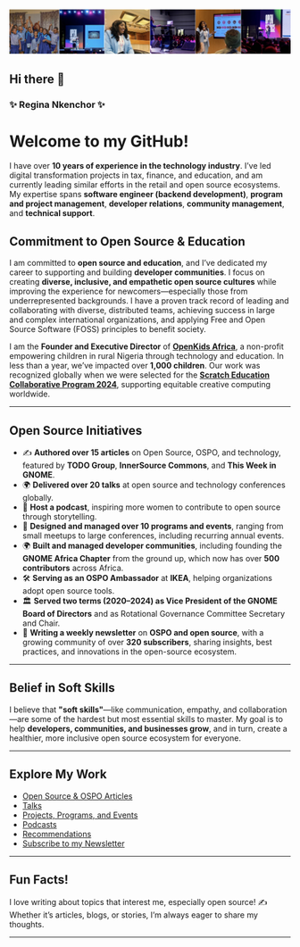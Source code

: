 ![GitHub Profile Cover](https://github.com/reginankenchor/reginankenchor/blob/main/Github%20Profile%20Cover%20.jpg)


## Hi there 👋

### **✨ Regina Nkenchor ✨**

# Welcome to my GitHub! 

I have over **10 years of experience in the technology industry**. I’ve led digital transformation projects in tax, finance, and education, and am currently leading similar efforts in the retail and open source ecosystems. My expertise spans **software engineer (backend development)**, **program and project management**, **developer relations**, **community management**, and **technical support**.

## Commitment to Open Source & Education

I am committed to **open source and education**, and I’ve dedicated my career to supporting and building **developer communities**. I focus on creating **diverse, inclusive, and empathetic open source cultures** while improving the experience for newcomers—especially those from underrepresented backgrounds. I have a proven track record of leading and collaborating with diverse, distributed teams, achieving success in large and complex international organizations, and applying Free and Open Source Software (FOSS) principles to benefit society. 

I am the **Founder and Executive Director** of **[OpenKids Africa](https://www.openkidsafrica.org/)**, a non-profit empowering children in rural Nigeria through technology and education. In less than a year, we’ve impacted over **1,000 children**. Our work was recognized globally when we were selected for the **[Scratch Education Collaborative Program 2024](https://sip.scratch.mit.edu/sec/)**, supporting equitable creative computing worldwide.

---

## Open Source Initiatives


- ✍️ **Authored over 15 articles** on Open Source, OSPO, and technology, featured by **TODO Group**, **InnerSource Commons**, and **This Week in GNOME**.
- 🌍 **Delivered over 20 talks** at open source and technology conferences globally.
- 🎤 **Host a podcast**, inspiring more women to contribute to open source through storytelling.
- 🎪 **Designed and managed over 10 programs and events**, ranging from small meetups to large conferences, including recurring annual events.
- 🌍 **Built and managed developer communities**, including founding the **GNOME Africa Chapter** from the ground up, which now has over **500 contributors** across Africa.
- 🛠️ **Serving as an OSPO Ambassador** at **IKEA**, helping organizations adopt open source tools.
- 🏛️ **Served two terms (2020–2024) as Vice President of the GNOME Board of Directors** and as Rotational Governance Committee Secretary and Chair.
- 📰 **Writing a weekly newsletter** on **OSPO and open source**, with a growing community of over **320 subscribers**, sharing insights, best practices, and innovations in the open-source ecosystem.


---

## Belief in Soft Skills

I believe that **"soft skills"**—like communication, empathy, and collaboration—are some of the hardest but most essential skills to master. My goal is to help **developers, communities, and businesses grow**, and in turn, create a healthier, more inclusive open source ecosystem for everyone.

---

## Explore My Work

- [Open Source & OSPO Articles](opensource_and_ospo_articles.md)  
- [Talks](talks.md)  
- [Projects, Programs, and Events](projects_and_programs.md)  
- [Podcasts](podcasts.md)
- [Recommendations](recommendations_from_linkedin.md)
- [Subscribe to my Newsletter](https://www.linkedin.com/build-relation/newsletter-follow?entityUrn=7220392539630030848)

---

## Fun Facts!  

I love writing about topics that interest me, especially open source! ✍️ Whether it’s articles, blogs, or stories, I’m always eager to share my thoughts.



---




<!--
**reginankenchor/reginankenchor** is a ✨ _special_ ✨ repository because its `README.md` (this file) appears on your GitHub profile.


